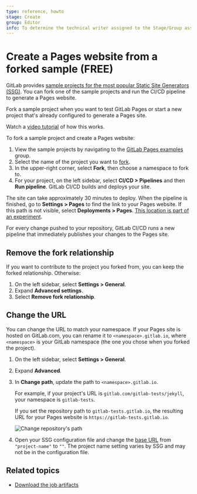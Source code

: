 ```yaml
---
type: reference, howto
stage: Create
group: Editor
info: To determine the technical writer assigned to the Stage/Group associated with this page, see https://about.gitlab.com/handbook/product/ux/technical-writing/#assignments
---
```


# Create a Pages website from a forked sample **(FREE)**

GitLab provides [sample projects for the most popular Static Site Generators (SSG)](https://gitlab.com/pages).
You can fork one of the sample projects and run the CI/CD pipeline to generate a Pages website.

Fork a sample project when you want to test GitLab Pages or start a new project that's already
configured to generate a Pages site.

<i class="fa fa-youtube-play youtube" aria-hidden="true"></i> Watch a [video tutorial](https://www.youtube.com/watch?v=TWqh9MtT4Bg) of how this works.

To fork a sample project and create a Pages website:

1. View the sample projects by navigating to the [GitLab Pages examples](https://gitlab.com/pages) group.
1. Select the name of the project you want to [fork](../../repository/forking_workflow.md#creating-a-fork).
1. In the upper-right corner, select **Fork**, then choose a namespace to fork to.
1. For your project, on the left sidebar, select **CI/CD > Pipelines** and then **Run pipeline**.
   GitLab CI/CD builds and deploys your site.

The site can take approximately 30 minutes to deploy.
When the pipeline is finished, go to **Settings > Pages** to find the link to
your Pages website.
If this path is not visible, select **Deployments > Pages**.
[This location is part of an experiment](../index.md#menu-position-test).

For every change pushed to your repository, GitLab CI/CD runs a new pipeline
that immediately publishes your changes to the Pages site.

## Remove the fork relationship

If you want to contribute to the project you forked from,
you can keep the forked relationship. Otherwise:

1. On the left sidebar, select **Settings > General**.
1. Expand **Advanced settings**.
1. Select **Remove fork relationship**.

## Change the URL

You can change the URL to match your namespace.
If your Pages site is hosted on GitLab.com,
you can rename it to `<namespace>.gitlab.io`, where `<namespace>` is your GitLab namespace
(the one you chose when you forked the project).

1. On the left sidebar, select **Settings > General**.
1. Expand **Advanced**.
1. In **Change path**, update the path to `<namespace>.gitlab.io`.

   For example, if your project's URL is `gitlab.com/gitlab-tests/jekyll`, your namespace is
   `gitlab-tests`.

   If you set the repository path to `gitlab-tests.gitlab.io`,
   the resulting URL for your Pages website is `https://gitlab-tests.gitlab.io`.

   ![Change repository's path](../img/change_path_v12_10.png)

1. Open your SSG configuration file and change the [base URL](../getting_started_part_one.md#urls-and-base-urls)
   from `"project-name"` to `""`. The project name setting varies by SSG and may not be in the configuration file.

## Related topics

- [Download the job artifacts](../../../../ci/pipelines/job_artifacts.md#download-job-artifacts)
